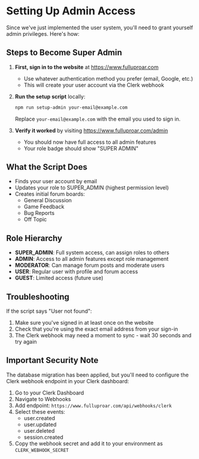 # Setting Up Admin Access

Since we've just implemented the user system, you'll need to grant yourself admin privileges. Here's how:

## Steps to Become Super Admin

1. **First, sign in to the website** at https://www.fulluproar.com
   - Use whatever authentication method you prefer (email, Google, etc.)
   - This will create your user account via the Clerk webhook

2. **Run the setup script** locally:
   ```bash
   npm run setup-admin your-email@example.com
   ```
   Replace `your-email@example.com` with the email you used to sign in.

3. **Verify it worked** by visiting https://www.fulluproar.com/admin
   - You should now have full access to all admin features
   - Your role badge should show "SUPER ADMIN"

## What the Script Does

- Finds your user account by email
- Updates your role to SUPER_ADMIN (highest permission level)
- Creates initial forum boards:
  - General Discussion
  - Game Feedback  
  - Bug Reports
  - Off Topic

## Role Hierarchy

- **SUPER_ADMIN**: Full system access, can assign roles to others
- **ADMIN**: Access to all admin features except role management
- **MODERATOR**: Can manage forum posts and moderate users
- **USER**: Regular user with profile and forum access
- **GUEST**: Limited access (future use)

## Troubleshooting

If the script says "User not found":
1. Make sure you've signed in at least once on the website
2. Check that you're using the exact email address from your sign-in
3. The Clerk webhook may need a moment to sync - wait 30 seconds and try again

## Important Security Note

The database migration has been applied, but you'll need to configure the Clerk webhook endpoint in your Clerk dashboard:

1. Go to your Clerk Dashboard
2. Navigate to Webhooks
3. Add endpoint: `https://www.fulluproar.com/api/webhooks/clerk`
4. Select these events:
   - user.created
   - user.updated
   - user.deleted
   - session.created
5. Copy the webhook secret and add it to your environment as `CLERK_WEBHOOK_SECRET`